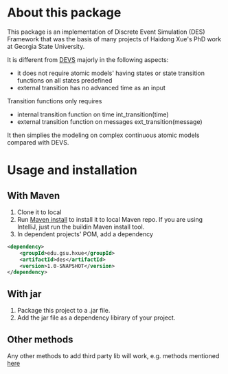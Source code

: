 # About this package

This package is an implementation of Discrete Event Simulation (DES) Framework that was the basis of many projects of Haidong Xue's PhD work at Georgia State University.

It is different from [DEVS](https://en.wikipedia.org/wiki/DEVS) majorly in the following aspects:
* it does not require atomic models' having states or state transition functions on all states predefined
* external transition has no advanced time as an input

Transition functions only requires
* internal transition function on time int_transition(time)
* external transition function on messages ext_transition(message)

It then simplies the modeling on complex continuous atomic models compared with DEVS.

# Usage and installation

## With Maven
1. Clone it to local
2. Run [Maven install](https://maven.apache.org/guides/mini/guide-3rd-party-jars-local.html) to install it to local Maven repo. If you are using IntelliJ, just run the buildin Maven install tool.
3. In dependent projects' POM, add a dependency
```xml
<dependency>
    <groupId>edu.gsu.hxue</groupId>
    <artifactId>des</artifactId>
    <version>1.0-SNAPSHOT</version>
</dependency>
```
## With jar
1. Package this project to a .jar file.
2. Add the jar file as a dependency libirary of your project.

## Other methods
Any other methods to add third party lib will work, e.g. methods mentioned [here](http://blog.javafortesters.com/2017/10/maven-local-dependencies.html)

